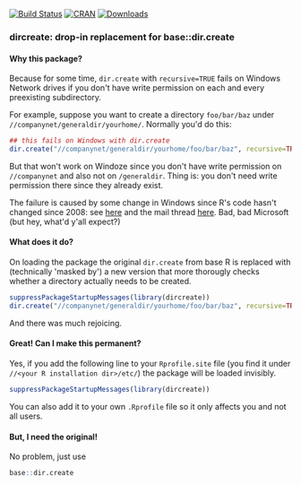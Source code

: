 [![Build Status](https://travis-ci.org/markvanderloo/dircreate.svg?branch=master)](https://travis-ci.org/markvanderloo/dircreate)
[![CRAN](http://www.r-pkg.org/badges/version/dircreate)](http://cran.r-project.org/package=dircreate/)
[![Downloads](http://cranlogs.r-pkg.org/badges/dircreate)](http://www.r-pkg.org/pkg/dircreate) 

### dircreate: drop-in replacement for base::dir.create

#### Why this package?

Because for some time, `dir.create` with `recursive=TRUE` fails on Windows
Network drives if you don't have write permission on each and every preexisting
subdirectory. 

For example, suppose you want to create a directory `foo/bar/baz` under
`//companynet/generaldir/yourhome/`. Normally you'd do this:

```r
## this fails on Windows with dir.create
dir.create("//companynet/generaldir/yourhome/foo/bar/baz", recursive=TRUE)
```

But that won't work on Windoze since you don't have write permission on
`//companynet` and also not on `/generaldir`. Thing is: you don't need write
permission there since they already exist. 



The failure is caused by some change in Windows since R's code hasn't changed
since 2008: see
[here](https://bugs.r-project.org/bugzilla/show_bug.cgi?id=17159) and the mail
thread
[here](http://r.789695.n4.nabble.com/Recursive-dir-create-on-Windows-shares-td4725108.html). Bad, bad Microsoft (but hey, what'd y'all expect?) 



#### What does it do?
On loading the package the original `dir.create` from base R is replaced
with (technically 'masked by') a new version that more thorougly checks
whether a directory actually needs to be created.

```r
suppressPackageStartupMessages(library(dircreate))
dir.create("//companynet/generaldir/yourhome/foo/bar/baz", recursive=TRUE)
```

And there was much rejoicing.


#### Great! Can I make this permanent?
Yes, if you add the following line to your `Rprofile.site` file (you find it
under `//<your R installation dir>/etc/`) the package will be loaded invisibly.

```r
suppressPackageStartupMessages(library(dircreate))
```
You can also add it to your own `.Rprofile` file so it only affects you and not
all users.


#### But, I need the original!
No problem, just use

```r
base::dir.create
```








